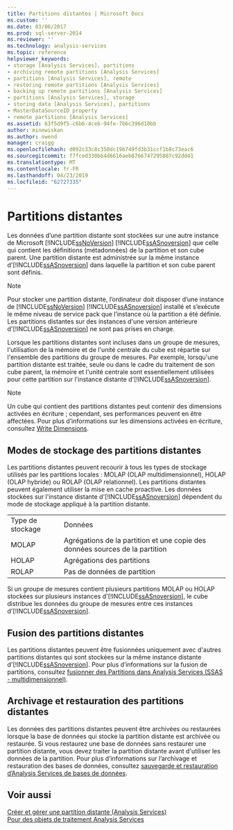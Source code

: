 ```yaml
---
title: Partitions distantes | Microsoft Docs
ms.custom: ''
ms.date: 03/06/2017
ms.prod: sql-server-2014
ms.reviewer: ''
ms.technology: analysis-services
ms.topic: reference
helpviewer_keywords:
- storage [Analysis Services], partitions
- archiving remote partitions [Analysis Services]
- partitions [Analysis Services], remote
- restoring remote partitions [Analysis Services]
- backing up remote partitions [Analysis Services]
- partitions [Analysis Services], storage
- storing data [Analysis Services], partitions
- MasterDataSourceID property
- remote partitions [Analysis Services]
ms.assetid: 63f5d9f5-c6b6-4ceb-94fe-7b6c396d10bb
author: minewiskan
ms.author: owend
manager: craigg
ms.openlocfilehash: d092c33c8c350dc19b749fd3b31ccf1b8c73eac6
ms.sourcegitcommit: f7fced330b64d6616aeb8766747295807c92dd41
ms.translationtype: MT
ms.contentlocale: fr-FR
ms.lasthandoff: 04/23/2019
ms.locfileid: "62727335"
---
```

# <a name="remote-partitions"></a>Partitions distantes
  Les données d’une partition distante sont stockées sur une autre instance de Microsoft [!INCLUDE[ssNoVersion](../../includes/ssnoversion-md.md)] [!INCLUDE[ssASnoversion](../../includes/ssasnoversion-md.md)] que celle qui contient les définitions (métadonnées) de la partition et son cube parent. Une partition distante est administrée sur la même instance d'[!INCLUDE[ssASnoversion](../../includes/ssasnoversion-md.md)] dans laquelle la partition et son cube parent sont définis.  
  
> [!NOTE]  
>  Pour stocker une partition distante, l’ordinateur doit disposer d’une instance de [!INCLUDE[ssNoVersion](../../includes/ssnoversion-md.md)] [!INCLUDE[ssASnoversion](../../includes/ssasnoversion-md.md)] installé et s’exécute le même niveau de service pack que l’instance où la partition a été définie. Les partitions distantes sur des instances d'une version antérieure d'[!INCLUDE[ssASnoversion](../../includes/ssasnoversion-md.md)] ne sont pas prises en charge.  
  
 Lorsque les partitions distantes sont incluses dans un groupe de mesures, l'utilisation de la mémoire et de l'unité centrale du cube est répartie sur l'ensemble des partitions du groupe de mesures. Par exemple, lorsqu'une partition distante est traitée, seule ou dans le cadre du traitement de son cube parent, la mémoire et l'unité centrale sont essentiellement utilisées pour cette partition sur l'instance distante d'[!INCLUDE[ssASnoversion](../../includes/ssasnoversion-md.md)].  
  
> [!NOTE]  
>  Un cube qui contient des partitions distantes peut contenir des dimensions activées en écriture ; cependant, ses performances peuvent en être affectées. Pour plus d’informations sur les dimensions activées en écriture, consultez [Write Dimensions](../multidimensional-models-olap-logical-dimension-objects/write-enabled-dimensions.md).  
  
## <a name="storage-modes-for-remote-partitions"></a>Modes de stockage des partitions distantes  
 Les partitions distantes peuvent recourir à tous les types de stockage utilisés par les partitions locales : MOLAP (OLAP multidimensionnel), HOLAP (OLAP hybride) ou ROLAP (OLAP relationnel). Les partitions distantes peuvent également utiliser la mise en cache proactive. Les données stockées sur l'instance distante d'[!INCLUDE[ssASnoversion](../../includes/ssasnoversion-md.md)] dépendent du mode de stockage appliqué à la partition distante.  
  
|||  
|-|-|  
|Type de stockage|Données|  
|MOLAP|Agrégations de la partition et une copie des données sources de la partition|  
|HOLAP|Agrégations des partitions|  
|ROLAP|Pas de données de partition|  
  
 Si un groupe de mesures contient plusieurs partitions MOLAP ou HOLAP stockées sur plusieurs instances d'[!INCLUDE[ssASnoversion](../../includes/ssasnoversion-md.md)], le cube distribue les données du groupe de mesures entre ces instances d'[!INCLUDE[ssASnoversion](../../includes/ssasnoversion-md.md)].  
  
## <a name="merging-remote-partitions"></a>Fusion des partitions distantes  
 Les partitions distantes peuvent être fusionnées uniquement avec d'autres partitions distantes qui sont stockées sur la même instance distante d'[!INCLUDE[ssASnoversion](../../includes/ssasnoversion-md.md)]. Pour plus d’informations sur la fusion de partitions, consultez [fusionner des Partitions dans Analysis Services &#40;SSAS - multidimensionnel&#41;](../multidimensional-models/merge-partitions-in-analysis-services-ssas-multidimensional.md).  
  
## <a name="archiving-and-restoring-remote-partitions"></a>Archivage et restauration des partitions distantes  
 Les données des partitions distantes peuvent être archivées ou restaurées lorsque la base de données qui stocke la partition distante est archivée ou restaurée. Si vous restaurez une base de données sans restaurer une partition distante, vous devez traiter la partition distante avant d'utiliser les données de la partition. Pour plus d’informations sur l’archivage et restauration des bases de données, consultez [sauvegarde et restauration d’Analysis Services de bases de données](../multidimensional-models/backup-and-restore-of-analysis-services-databases.md).  
  
## <a name="see-also"></a>Voir aussi  
 [Créer et gérer une partition distante &#40;Analysis Services&#41;](../multidimensional-models/create-and-manage-a-remote-partition-analysis-services.md)   
 [Pour des objets de traitement Analysis Services](../multidimensional-models/processing-analysis-services-objects.md)  
  
  
